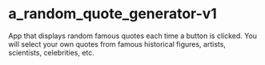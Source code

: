 # a_random_quote_generator-v1
App that displays random famous quotes each time a button is clicked. You will select your own quotes from famous historical figures, artists, scientists, celebrities, etc.
